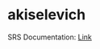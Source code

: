 # akiselevich
SRS Documentation: [Link](https://github.com/Brest-Java-Course-2021/akiselevich/blob/main/documentation/srs/srs.md)  
